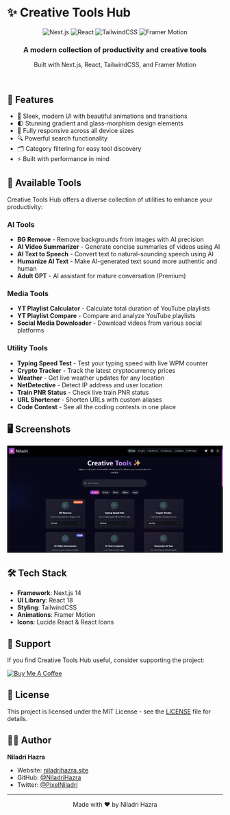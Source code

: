 # ✨ Creative Tools Hub

<div align="center">
  <img src="https://img.shields.io/badge/next.js-14.0.0-black?style=for-the-badge&logo=next.js&logoColor=white" alt="Next.js" />
  <img src="https://img.shields.io/badge/react-18.2.0-blue?style=for-the-badge&logo=react&logoColor=white" alt="React" />
  <img src="https://img.shields.io/badge/TailwindCSS-3.3.0-38B2AC?style=for-the-badge&logo=tailwind-css&logoColor=white" alt="TailwindCSS" />
  <img src="https://img.shields.io/badge/framer--motion-10.16.4-purple?style=for-the-badge&logo=framer&logoColor=white" alt="Framer Motion" />
</div>

<div align="center">
  <h3>A modern collection of productivity and creative tools</h3>
  <p>Built with Next.js, React, TailwindCSS, and Framer Motion</p>
</div>

<br/>

## 🚀 Features

- 🎨 Sleek, modern UI with beautiful animations and transitions
- 🌓 Stunning gradient and glass-morphism design elements
- 📱 Fully responsive across all device sizes
- 🔍 Powerful search functionality
- 🗂️ Category filtering for easy tool discovery
- ⚡ Built with performance in mind

## 🧰 Available Tools

Creative Tools Hub offers a diverse collection of utilities to enhance your productivity:

### AI Tools
- **BG Remove** - Remove backgrounds from images with AI precision
- **AI Video Summarizer** - Generate concise summaries of videos using AI
- **AI Text to Speech** - Convert text to natural-sounding speech using AI
- **Humanize AI Text** - Make AI-generated text sound more authentic and human
- **Adult GPT** - AI assistant for mature conversation (Premium)

### Media Tools
- **YT Playlist Calculator** - Calculate total duration of YouTube playlists
- **YT Playlist Compare** - Compare and analyze YouTube playlists
- **Social Media Downloader** - Download videos from various social platforms

### Utility Tools
- **Typing Speed Test** - Test your typing speed with live WPM counter
- **Crypto Tracker** - Track the latest cryptocurrency prices
- **Weather** - Get live weather updates for any location
- **NetDetective** - Detect IP address and user location
- **Train PNR Status** - Check live train PNR status
- **URL Shortener** - Shorten URLs with custom aliases
- **Code Contest** - See all the coding contests in one place

## 🖥️ Screenshots

![Creative Tools Hub Screenshot](/public/tools.png)

## 🛠️ Tech Stack

- **Framework**: Next.js 14
- **UI Library**: React 18
- **Styling**: TailwindCSS
- **Animations**: Framer Motion
- **Icons**: Lucide React & React Icons


## 💖 Support

If you find Creative Tools Hub useful, consider supporting the project:

<a href="https://buymeacoffee.com/niladri" target="_blank">
  <img src="https://cdn.buymeacoffee.com/buttons/v2/default-yellow.png" alt="Buy Me A Coffee" height="50px">
</a>

## 📄 License

This project is licensed under the MIT License - see the [LICENSE](LICENSE) file for details.

## 👨‍💻 Author

**Niladri Hazra**

- Website: [niladrihazra.site](https://niladrihazra.site)
- GitHub: [@NiladriHazra](https://github.com/NiladriHazra)
- Twitter: [@PixelNiladri](https://x.com/PixelNiladri)

---

<div align="center">
  Made with ❤️ by Niladri Hazra
</div>